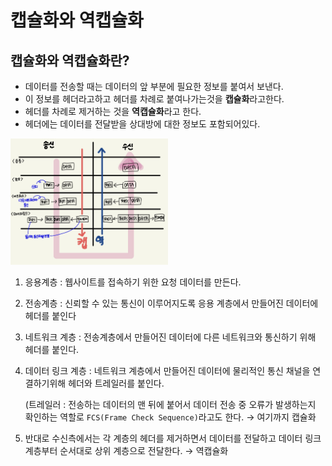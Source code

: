 # 캡슐화와 역캡슐화

## 캡슐화와 역캡슐화란?

- 데이터를 전송할 때는 데이터의 앞 부분에 필요한 정보를 붙여서 보낸다.
- 이 정보를 헤더라고하고 헤더를 차례로 붙여나가는것을 **캡슐화**라고한다.
- 헤더를 차례로 제거하는 것을 **역캡슐화**라고 한다.
- 헤더에는 데이터를 전달받을 상대방에 대한 정보도 포함되어있다.

<img src="img/capsure.png" width="50%" height="50%">

1. 응용계층 : 웹사이트를 접속하기 위한 요청 데이터를 만든다.
2. 전송계층 : 신뢰할 수 있는 통신이 이루어지도록 응용 계층에서 만들어진 데이터에 헤더를 붙인다
3. 네트워크 계층 : 전송계층에서 만들어진 데이터에 다른 네트워크와 통신하기 위해 헤더를 붙인다.
4. 데이터 링크 계층 : 네트워크 계층에서 만들어진 데이터에 물리적인 통신 채널을 연결하기위해 헤더와 트레일러를 붙인다.
    
    (트레일러 : 전송하는 데이터의 맨 뒤에 붙어서 데이터 전송 중 오류가 발생하는지 확인하는 역할로 `FCS(Frame Check Sequence)`라고도 한다. → 여기까지 캡슐화
    
5. 반대로 수신측에서는 각 계층의 헤더를 제거하면서 데이터를 전달하고 데이터 링크 계층부터 순서대로 상위 계층으로 전달한다. → 역캡슐화
